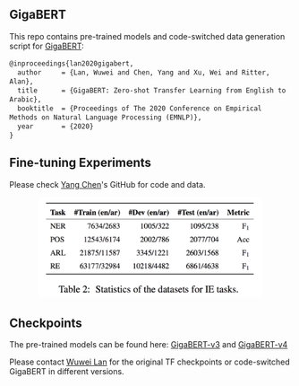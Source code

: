## GigaBERT
This repo contains pre-trained models and code-switched data generation script for [GigaBERT](https://arxiv.org/pdf/2004.14519.pdf):

	@inproceedings{lan2020gigabert,
	  author     = {Lan, Wuwei and Chen, Yang and Xu, Wei and Ritter, Alan},
  	  title      = {GigaBERT: Zero-shot Transfer Learning from English to Arabic},
  	  booktitle  = {Proceedings of The 2020 Conference on Empirical Methods on Natural Language Processing (EMNLP)},
  	  year       = {2020}
  	} 

## Fine-tuning Experiments
Please check [Yang Chen](https://github.com/edchengg/GigaBERT)'s GitHub for code and data.

<p align="center">
  <img src="IE_tasks.png" width="400">
  <br />
</p>

## Checkpoints
The pre-trained models can be found here: [GigaBERT-v3](https://drive.google.com/drive/folders/1zgUXz8FQPHmWVNR7tHyPq1E6SmrMuPv6?usp=sharing) and [GigaBERT-v4](https://drive.google.com/drive/folders/1uFGzMuTOD7iNsmKQYp_zVuvsJwOaIdar?usp=sharing) 

Please contact [Wuwei Lan](lan.105@osu.edu) for the original TF checkpoints or code-switched GigaBERT in different versions.

